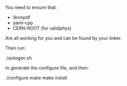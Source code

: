 You need to ensure that:

 - libnnpdf
 - yaml-cpp
 - CERN-ROOT (for validphys)

Are all working for you and can be found by your linker.

Then run:

./autogen.sh

to generate the configure file, and then:

./configure
make
make install 
